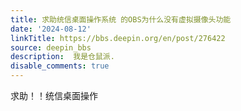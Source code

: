 ```yaml
---
title: 求助统信桌面操作系统 的OBS为什么没有虚拟摄像头功能
date: '2024-08-12'
linkTitle: https://bbs.deepin.org/en/post/276422
source: deepin_bbs
description:  我是仓鼠派. 
disable_comments: true
---
```

求助！！统信桌面操作
